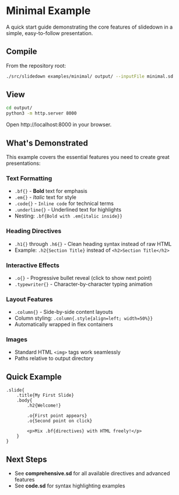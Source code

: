 # Minimal Example

A quick start guide demonstrating the core features of slidedown in a simple, easy-to-follow presentation.

## Compile

From the repository root:

```bash
./src/slidedown examples/minimal/ output/ --inputFile minimal.sd
```

## View

```bash
cd output/
python3 -m http.server 8000
```

Open http://localhost:8000 in your browser.

## What's Demonstrated

This example covers the essential features you need to create great presentations:

### Text Formatting
- `.bf{}` - **Bold** text for emphasis
- `.em{}` - *Italic* text for style
- `.code{}` - `Inline code` for technical terms
- `.underline{}` - Underlined text for highlights
- Nesting: `.bf{Bold with .em{italic inside}}`

### Heading Directives
- `.h1{}` through `.h6{}` - Clean heading syntax instead of raw HTML
- Example: `.h2{Section Title}` instead of `<h2>Section Title</h2>`

### Interactive Effects
- `.o{}` - Progressive bullet reveal (click to show next point)
- `.typewriter{}` - Character-by-character typing animation

### Layout Features
- `.column{}` - Side-by-side content layouts
- Column styling: `.column{.style{align=left; width=50%}}`
- Automatically wrapped in flex containers

### Images
- Standard HTML `<img>` tags work seamlessly
- Paths relative to output directory

## Quick Example

```
.slide{
    .title{My First Slide}
    .body{
        .h2{Welcome!}

        .o{First point appears}
        .o{Second point on click}

        <p>Mix .bf{directives} with HTML freely!</p>
    }
}
```

## Next Steps

- See **comprehensive.sd** for all available directives and advanced features
- See **code.sd** for syntax highlighting examples
